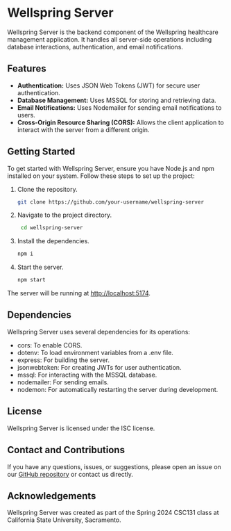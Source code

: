 # Wellspring Server

Wellspring Server is the backend component of the Wellspring healthcare management application. It handles all server-side operations including database interactions, authentication, and email notifications.

## Features

- **Authentication:** Uses JSON Web Tokens (JWT) for secure user authentication.
- **Database Management:** Uses MSSQL for storing and retrieving data.
- **Email Notifications:** Uses Nodemailer for sending email notifications to users.
- **Cross-Origin Resource Sharing (CORS):** Allows the client application to interact with the server from a different origin.

## Getting Started

To get started with Wellspring Server, ensure you have Node.js and npm installed on your system. Follow these steps to set up the project:

1. Clone the repository.
   ```bash
   git clone https://github.com/your-username/wellspring-server
   ```
2. Navigate to the project directory.
   ```bash
    cd wellspring-server
    ```
3. Install the dependencies.
    ```bash
    npm i
    ```
5. Start the server.
    ```bash
    npm start
    ```

The server will be running at [http://localhost:5174](http://localhost:5174).

## Dependencies

Wellspring Server uses several dependencies for its operations:

- cors: To enable CORS.
- dotenv: To load environment variables from a .env file.
- express: For building the server.
- jsonwebtoken: For creating JWTs for user authentication.
- mssql: For interacting with the MSSQL database.
- nodemailer: For sending emails.
- nodemon: For automatically restarting the server during development.

## License

Wellspring Server is licensed under the ISC license.

## Contact and Contributions

If you have any questions, issues, or suggestions, please open an issue on our [GitHub repository](https://github.com/Sillor/wellspring-server/issues) or contact us directly.

## Acknowledgements

Wellspring Server was created as part of the Spring 2024 CSC131 class at California State University, Sacramento.
